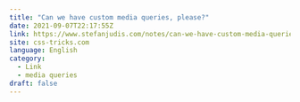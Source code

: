 ```yaml
---
title: "Can we have custom media queries, please?"
date: 2021-09-07T22:17:55Z
link: https://www.stefanjudis.com/notes/can-we-have-custom-media-queries-please/?utm_medium=RSS&utm_source=news.12bit.vn
site: css-tricks.com
language: English
category:
  - Link
  - media queries
draft: false
---
```


